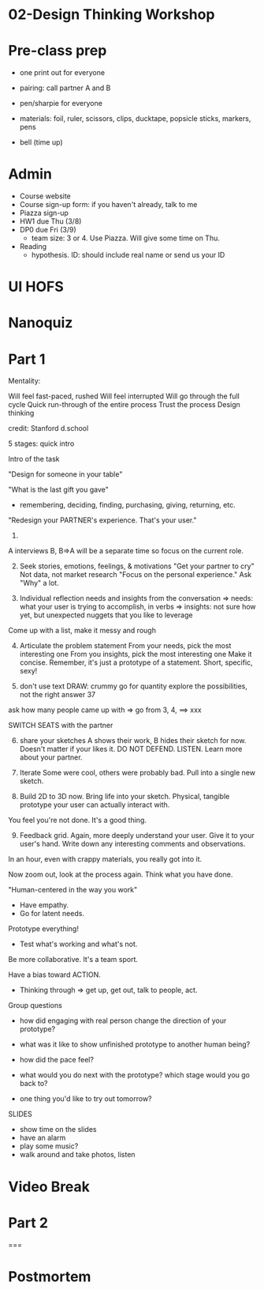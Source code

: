 # 02-Design Thinking Workshop

# Pre-class prep
- one print out for everyone
- pairing: call partner A and B
- pen/sharpie for everyone

- materials: foil, ruler, scissors, clips, ducktape, popsicle sticks, markers, pens

- bell (time up)


# Admin
- Course website
- Course sign-up form: if you haven't already, talk to me
- Piazza sign-up
- HW1 due Thu (3/8)
- DP0 due Fri (3/9)
	- team size: 3 or 4. Use Piazza. Will give some time on Thu.
- Reading
	- hypothesis. ID: should include real name or send us your ID


# UI HOFS

# Nanoquiz

# Part 1

Mentality: 

Will feel fast-paced, rushed
Will feel interrupted
Will go through the full cycle
Quick run-through of the entire process
Trust the process
Design thinking

credit: Stanford d.school


5 stages: quick intro

Intro of the task


"Design for someone in your table"

"What is the last gift you gave"
- remembering, deciding, finding, purchasing, giving, returning, etc.

"Redesign your PARTNER's experience. That's your user."

1. 
A interviews B, B=>A will be a separate time so focus on the current role.


2. Seek stories, emotions, feelings, & motivations
"Get your partner to cry"
Not data, not market research
"Focus on the personal experience."
Ask "Why" a lot.

3. Individual reflection
needs and insights from the conversation
=> needs: what your user is trying to accomplish, in verbs
=> insights: not sure how yet, but unexpected nuggets that you like to leverage

Come up with a list, make it messy and rough

4. Articulate the problem statement
From your needs, pick the most interesting one
From you insights, pick the most interesting one
Make it concise.
Remember, it's just a prototype of a statement.
Short, specific, sexy!

5. don't use text
DRAW: crummy
go for quantity
explore the possibilities, not the right answer
37

ask how many people came up with
=> go from 3, 4, ==> xxx

SWITCH SEATS with the partner

6. share your sketches
A shows their work, B hides their sketch for now.
Doesn't matter if your likes it.
DO NOT DEFEND. LISTEN.
Learn more about your partner.

7. Iterate
Some were cool, others were probably bad.
Pull into a single new sketch.

8. Build
2D to 3D now.
Bring life into your sketch.
Physical, tangible prototype your user can actually interact with.

You feel you're not done. It's a good thing.

9. Feedback grid.
Again, more deeply understand your user.
Give it to your user's hand.
Write down any interesting comments and observations.


In an hour, 
even with crappy materials, you really got into it.


Now zoom out, look at the process again.
Think what you have done.

"Human-centered in the way you work"
- Have empathy.
- Go for latent needs.

Prototype everything!
- Test what's working and what's not.

Be more collaborative. It's a team sport.

Have a bias toward ACTION.
- Thinking through => get up, get out, talk to people, act.

Group questions
- how did engaging with real person change the direction of your prototype?

- what was it like to show unfinished prototype to another human being?

- how did the pace feel?

- what would you do next with the prototype? which stage would you go back to?

- one thing you'd like to try out tomorrow?

SLIDES
- show time on the slides
- have an alarm
- play some music?
- walk around and take photos, listen


# Video Break

# Part 2

===

# Postmortem

